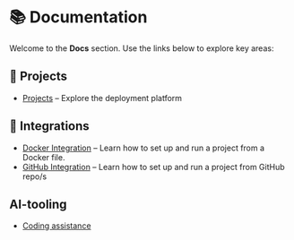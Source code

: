 # 📚 Documentation

Welcome to the **Docs** section. Use the links below to explore key areas:

## 📂 Projects
- [Projects](./Projects/functions.md) – Explore the deployment platform

## 🔌 Integrations
- [Docker Integration](./Docker-Integration/docker-support.md) – Learn how to set up and run a project from a Docker file. 
- [GitHub Integration](./GitHub-Integration/github-support.md) – Learn how to set up and run a project from GitHub repo/s

## AI-tooling
- [Coding assistance](./Projects/functions.md#create-in-sandbox)

